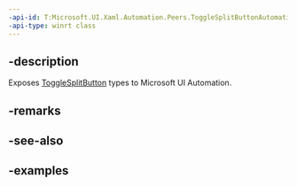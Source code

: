 ```yaml
---
-api-id: T:Microsoft.UI.Xaml.Automation.Peers.ToggleSplitButtonAutomationPeer
-api-type: winrt class
---
```


## -description

Exposes [ToggleSplitButton](../microsoft.ui.xaml.controls/togglesplitbutton.md) types to Microsoft UI Automation.

## -remarks

## -see-also

## -examples

